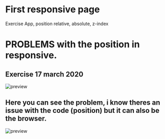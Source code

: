 # First responsive page
Exercise App, position relative, absolute, z-index

# PROBLEMS with the position in responsive.

## Exercise 17 march 2020
 
![preview](https://imagizer.imageshack.com/img921/8424/HL4DkL.gif)
## Here you can see the problem, i know theres an issue with the code (position) but it can also be the browser.

![preview](https://imagizer.imageshack.com/img924/3858/hJjL5t.gif)
